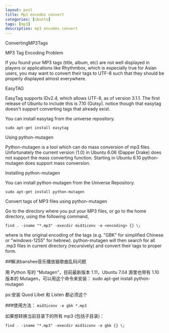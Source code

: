 ```yaml
---
layout: post
title: Mp3 encodes convert
categories: [ubuntu]
tags: [mp3]
description: mp3 encodes convert
---
```


 ConvertingMP3Tags

 MP3 Tag Encoding Problem

 If you found your MP3 tags (title, album, etc) are not well displayed in players or applications like Rhythmbox, which is especially true for Asian users, you may want to convert their tags to UTF-8 such that they should be properly displayed almost everywhere.

 EasyTAG

 EasyTag supports IDv2.4, which allows UTF-8, as of version 3.1.1. The first release of Ubuntu to include this is 7.10 (Gutsy). notice though that easytag doesn't support converting tags that already exist.

 You can install easytag from the universe repository.

`sudo apt-get install easytag`

 Using python-mutagen

 Python-mutagen is a tool which can do mass conversion of mp3 files. Unfortunately the current version (1.0) in Ubuntu 6.06 (Dapper Drake) does not support the mass converting function. Starting in Ubuntu 6.10 python-mutagen does support mass conversion.

 Installing python-mutagen

 You can install python-mutagen from the Universe Repository.

 `sudo apt-get install python-mutagen`

 Convert tags of MP3 files using python-mutagen

 Go to the directory where you put your MP3 files, or go to the home directory, using the following command,

 `find . -iname "*.mp3" -execdir mid3iconv -e <encoding> {} \;`

 where <encoding> is the original encoding of the tags (e.g. "GBK" for simplified Chinese or "windows-1255" for hebrew). python-mutagen will then search for all .mp3 files in current directory (recursively) and convert their tags to proper form.


##解决banshee音乐播放器歌曲乱码问题

用 Python 写的 “Mutagen”，目前最新版本 1.11，Ubuntu 7.04 源里也带有 1.10 版本的 Mutagen，可以用这个命令来安装：
sudo apt-get install python-mutagen

ps:安装 Quod Libet 和 Listen 都必须这个

###使用方法：
`mid3iconv -e gbk *.mp3`

如果想转换当前目录下的所有 mp3 (包括子目录)：

`find . -iname "*.mp3" -execdir mid3iconv -e gbk {} \;`
